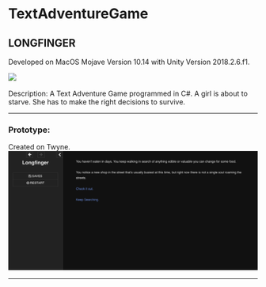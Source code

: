 # TextAdventureGame

## LONGFINGER
Developed on MacOS Mojave Version 10.14 with Unity Version 2018.2.6.f1.

![](./Screenshots/)

Description: A Text Adventure Game programmed in C#. A girl is about to starve. She has to make the right 
decisions to survive.

------
### Prototype:
Created on Twyne.
![prototype](./Screenshots/prototype.png)

----

